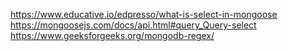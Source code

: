 https://www.educative.io/edpresso/what-is-select-in-mongoose
https://mongoosejs.com/docs/api.html#query_Query-select
https://www.geeksforgeeks.org/mongodb-regex/